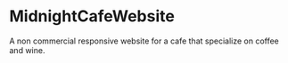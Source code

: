 # MidnightCafeWebsite
A non commercial responsive website for a cafe that specialize on coffee and wine.
